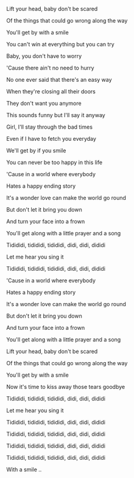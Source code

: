 Lift your head, baby don't be scared

Of the things that could go wrong along the way

You'll get by with a smile

You can't win at everything but you can try


Baby, you don't have to worry

'Cause there ain't no need to hurry

No one ever said that there's an easy way

When they're closing all their doors

They don't want you anymore

This sounds funny but I'll say it anyway


Girl, I'll stay through the bad times

Even if I have to fetch you everyday

We'll get by if you smile

You can never be too happy in this life


'Cause in a world where everybody

Hates a happy ending story

It's a wonder love can make the world go round

But don't let it bring you down

And turn your face into a frown

You'll get along with a little prayer and a song


Tidididi, tidididi, tidididi, didi, didi, dididi

Let me hear you sing it

Tidididi, tidididi, tidididi, didi, didi, dididi


'Cause in a world where everybody

Hates a happy ending story

It's a wonder love can make the world go round

But don't let it bring you down

And turn your face into a frown

You'll get along with a little prayer and a song


Lift your head, baby don't be scared

Of the things that could go wrong along the way

You'll get by with a smile

Now it's time to kiss away those tears goodbye


Tidididi, tidididi, tidididi, didi, didi, dididi

Let me hear you sing it

Tidididi, tidididi, tidididi, didi, didi, dididi

Tidididi, tidididi, tidididi, didi, didi, dididi

Tidididi, tidididi, tidididi, didi, didi, dididi

Tidididi, tidididi, tidididi, didi, didi, dididi

With a smile ..
